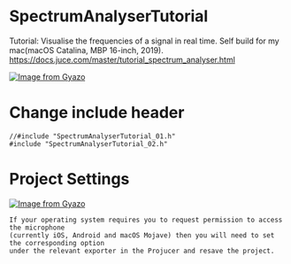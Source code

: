 # SpectrumAnalyserTutorial
Tutorial: Visualise the frequencies of a signal in real time. Self build for my mac(macOS Catalina, MBP 16-inch, 2019).  
https://docs.juce.com/master/tutorial_spectrum_analyser.html

[![Image from Gyazo](https://i.gyazo.com/9efe4b38808ee31634eb525ddde63904.gif)](https://gyazo.com/9efe4b38808ee31634eb525ddde63904)
# Change include header

```
//#include "SpectrumAnalyserTutorial_01.h"
#include "SpectrumAnalyserTutorial_02.h"
```

# Project Settings

[![Image from Gyazo](https://i.gyazo.com/a367a523eab417304a10b529dd92e1b2.png)](https://gyazo.com/a367a523eab417304a10b529dd92e1b2)

```
If your operating system requires you to request permission to access the microphone  
(currently iOS, Android and macOS Mojave) then you will need to set the corresponding option   
under the relevant exporter in the Projucer and resave the project.
```
